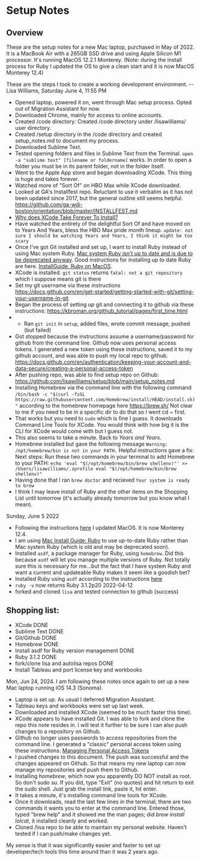 # Setup Notes

## Overview

These are the setup notes for a new Mac laptop, purchased in May of 2022. It is a MacBook Air with a 265GB SSD drive and using Apple Silicon M1 processor. It's running MacOS 12.2.1 Monterey. (Note: during the install process for Ruby I updated the OS to give a clean start and it is now MacOS Monterey 12.4)



These are the steps I took to create a working development environment. -- Lisa Williams, Saturday June 4, 11:55 PM

* Opened laptop, powered it on, went through Mac setup process. Opted out of Migration Assistant for now. 
* Downloaded Chrome, mainly for access to online accounts. 
* Created /code directory: Created /code directory under /lisawilliams/ user directory. 
* Created /setup directory in the /code directory and created setup_notes.md to document my process. 
* Downloaded Sublime Text. 
* Tested opening folders and files in Sublime Text from the Terminal. `open -a "sublime text" [filename or foldername]` works. In order to open a folder you must be in its parent folder, not in the folder itself. 
* Went to the Apple App store and began downloading XCode. This thing is huge and takes forever. 
* Watched more of "Sort Of" on HBO Max while XCode downloaded. 
* Looked at GA's Installfest repo. Reluctant to use it verbatim as it has not been updated since 2017, but the general outline still seems helpful. https://github.com/ga-wdi-boston/orientation/blob/master/INSTALLFEST.md 
* [Why does XCode Take Forever To Install?](https://www.swiftdevjournal.com/xcode-installation-questions/#:~:text=Why%20does%20Xcode%20take%20forever,2%20hours%20to%20install%20Xcode.) 
* Have watched the entirety of the delightful Sort Of and have moved on to Years And Years, bless the HBO Max pride month lineup. `update: not sure I should be watching Years and Years, I think it might be too scary`
* Once I've got Git installed and set up, I want to install Ruby instead of using Mac system Ruby. [Mac system Ruby isn't up to date and is due to be deprecated anyway](https://www.freecodecamp.org/news/do-not-use-mac-system-ruby-do-this-instead/). Good instructions for installing up to date Ruby are here. [InstallGuide, Ruby on MacOS](https://mac.install.guide/ruby/index.html). 
* XCode is installed. `git status` returns `fatal: not a git repository` which I suppose means git is there
* Set my git username via these instructions https://docs.github.com/en/get-started/getting-started-with-git/setting-your-username-in-git
* Began the process of setting up git and connecting it to github via these instructions: https://kbroman.org/github_tutorial/pages/first_time.html
* * Ran `git init` in `setup`, added files, wrote commit message, pushed (but failed)
* Got stopped because the instructions assume a username/password for github from the command line. Github now uses personal access tokens. I generated a new token using these instructions, saved it to my github account, and was able to push my local repo to github. https://docs.github.com/en/authentication/keeping-your-account-and-data-secure/creating-a-personal-access-token
* After pushing repo, was able to find setup repo on Github: https://github.com/lisawilliams/setup/blob/main/setup_notes.md
* Installing Homebrew via the command line with the following command `/bin/bash -c "$(curl -fsSL https://raw.githubusercontent.com/Homebrew/install/HEAD/install.sh)"` according to the homebrew homepage here https://brew.sh/ Not clear to me if you need to be in a specific dir to do that so I went cd ~ first. 
* That works but you need to `sudo` which is fine I guess. It downloads Command Line Tools for XCode. You would think with how big it is the CLI for XCode would come with but I guess not. 
* This also seems to take a minute. Back to *Years and Years.* 
* Homebrew installed but gave the following message `Warning: /opt/homebrew/bin is not in your PATH.` Helpful instructions gave a fix: Next steps: Run these two commands in your terminal to add Homebrew to your PATH: `echo 'eval "$(/opt/homebrew/bin/brew shellenv)"' >> /Users/lisawilliams/.zprofile eval "$(/opt/homebrew/bin/brew shellenv)"`
* Having done that I ran `brew doctor` and recieved `Your system is ready to brew`
* I think I may leave install of Ruby and the other items on the Shopping List until tomorrow (it's actually already tomorrow but you know what I mean).

Sunday, June 5 2022

* Following the instructions [here](https://mac.install.guide/ruby/1.html) I updated MacOS. It is now Monterey 12.4. 
* I am using [Mac Install Guide: Ruby](https://mac.install.guide/ruby/) to use up-to-date Ruby rather than Mac system Ruby (which is old and may be deprecated soon).
* Installed `asdf`, a package manager for Ruby, using `homebrew`. Did this because `asdf` will let you manage multiple versions of Ruby. Not totally sure this is necessary for me...but the fact that I have system Ruby and want a current and updateable Ruby makes it seem like a goodish bet?
* Installed Ruby using `asdf` according to the instructions [here](https://mac.install.guide/ruby/6.html)
* `ruby -v` now returns Ruby 3.1.2p20 2022-04-12
* forked and cloned `lisa` and tested connection to github (success)





## Shopping list: 

* XCode DONE
* Sublime Text DONE
* Git/Github DONE 
* Homebrew DONE
* Install asdf for Ruby version management DONE
* Ruby 3.1.2 DONE
* fork/clone lisa and autolisa repos DONE
* Install Tableau and port license key and workbooks


Mon, Jun 24, 2024. I am following these notes once again to set up a new Mac laptop running iOS 14.3 (Sonoma).

* Laptop is set up. As usual I deferred Migration Assistant. 
* Tableau keys and workbooks were set up last week. 
* Downloaded and installed XCode (seemed to be much faster this time). 
* XCode appears to have installed Git. I was able to fork and clone the repo this note resides in. I will test it further to be sure I can also push changes to a repository on Github. 
* Github no longer uses passwords to access repositories from the command line. I generated a "classic" personal access token using these instructions: [Managing Personal Access Tokens](https://docs.github.com/en/authentication/keeping-your-account-and-data-secure/managing-your-personal-access-tokens)
* I pushed changes to this document. The push was successful and the changes appeared on Github. So that means my new laptop can now manage my repositories and push them to Github. 
* Installing _homebrew_, which now you apparently DO NOT install as root. So don't sudo su. If you did, type "Exit" (no quotes) and hit return to exit the sudo shell. Just grab the install link, paste it, hit enter. 
* It takes a minute, it's installing command line tools for XCode. 
* Once it downloads, read the last few lines in the terminal; there are two commands it wants you to enter at the command line. Entered those, typed "brew help" and it showed me the man pages; did _brew install lolcat_, it installed cleanly and worked. 
* Cloned /lisa repo to be able to maintain my personal website. Haven't tested if I can push/make changes yet. 

My sense is that it was significantly easier and faster to set up developer/tech tools this time around than it was 2 years ago. 